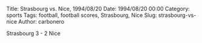 Title: Strasbourg vs. Nice, 1994/08/20
Date: 1994/08/20 00:00
Category: sports
Tags: football, football scores, Strasbourg, Nice
Slug: strasbourg-vs-nice
Author: carbonero


Strasbourg 3 - 2 Nice
